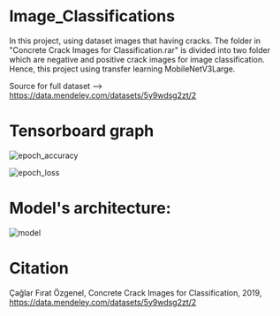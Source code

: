 # Image_Classifications
In this project, using dataset images that having cracks. The folder in "Concrete Crack Images for Classification.rar" is divided into two folder which are negative and positive crack images for image classification. Hence, this project using transfer learning MobileNetV3Large.

Source for full dataset -->  https://data.mendeley.com/datasets/5y9wdsg2zt/2

# Tensorboard graph

![epoch_accuracy](https://user-images.githubusercontent.com/88734356/211823373-1fa5f565-4d6d-44d9-b672-3ff81a9a6bee.JPG)

![epoch_loss](https://user-images.githubusercontent.com/88734356/211823407-4b3e9190-9261-48ab-b757-e978deba9cdd.JPG)

# Model's architecture:

![model](https://user-images.githubusercontent.com/88734356/211823545-84a14faf-8698-40ab-8aca-632f7e46c645.png)


# Citation
Çağlar Fırat Özgenel, Concrete Crack Images for Classification, 2019, https://data.mendeley.com/datasets/5y9wdsg2zt/2
